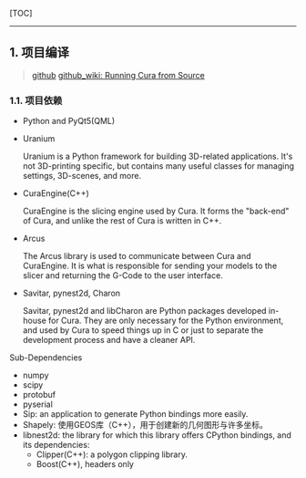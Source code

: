 <!--
+++
title       = "解析3D打印切片软件：Cura"
description = "1. 项目编译"
date        = "2022-01-03"
tags        = []
categories  = ["1-os管理","15-desktop"]
series      = []
keywords    = []
weight      = 5
toc         = true
draft       = false
+++ -->

[TOC]

---

## 1. 项目编译
> [github](https://github.com/Ultimaker/Cura)
> [github_wiki: Running Cura from Source](https://github.com/Ultimaker/Cura/wiki/Running-Cura-from-Source)

### 1.1. 项目依赖

+ Python and PyQt5(QML)
+ Uranium

    Uranium is a Python framework for building 3D-related applications. It's not 3D-printing specific, but contains many useful classes for managing settings, 3D-scenes, and more.

+ CuraEngine(C++)

    CuraEngine is the slicing engine used by Cura. It forms the "back-end" of Cura, and unlike the rest of Cura is written in C++.

+ Arcus

    The Arcus library is used to communicate between Cura and CuraEngine. It is what is responsible for sending your models to the slicer and returning the G-Code to the user interface.

+ Savitar, pynest2d, Charon

    Savitar, pynest2d and libCharon are Python packages developed in-house for Cura. They are only necessary for the Python environment, and used by Cura to speed things up in C or just to separate the development process and have a cleaner API.

Sub-Dependencies

+ numpy
+ scipy
+ protobuf
+ pyserial
+ Sip: an application to generate Python bindings more easily.
+ Shapely: 使用GEOS库（C++），用于创建新的几何图形与许多坐标。
+ libnest2d: the library for which this library offers CPython bindings, and its dependencies:
    * Clipper(C++): a polygon clipping library.
    * Boost(C++), headers only

